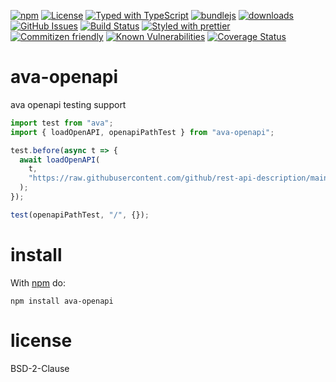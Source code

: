 [![npm](https://img.shields.io/npm/v/ava-openapi.svg)](https://www.npmjs.com/package/ava-openapi)
[![License](https://img.shields.io/badge/License-BSD%203--Clause-blue.svg)](https://spdx.org/licenses/0BSD.html)
[![Typed with TypeScript](https://flat.badgen.net/badge/icon/Typed?icon=typescript\&label\&labelColor=blue\&color=555555)](https://typescriptlang.org)
[![bundlejs](https://deno.bundlejs.com/?q=ava-openapi\&badge=detailed)](https://bundlejs.com/?q=ava-openapi)
[![downloads](http://img.shields.io/npm/dm/ava-openapi.svg?style=flat-square)](https://npmjs.org/package/ava-openapi)
[![GitHub Issues](https://img.shields.io/github/issues/arlac77/ava-openapi.svg?style=flat-square)](https://github.com/arlac77/ava-openapi/issues)
[![Build Status](https://img.shields.io/endpoint.svg?url=https%3A%2F%2Factions-badge.atrox.dev%2Farlac77%2Fava-openapi%2Fbadge\&style=flat)](https://actions-badge.atrox.dev/arlac77/ava-openapi/goto)
[![Styled with prettier](https://img.shields.io/badge/styled_with-prettier-ff69b4.svg)](https://github.com/prettier/prettier)
[![Commitizen friendly](https://img.shields.io/badge/commitizen-friendly-brightgreen.svg)](http://commitizen.github.io/cz-cli/)
[![Known Vulnerabilities](https://snyk.io/test/github/arlac77/ava-openapi/badge.svg)](https://snyk.io/test/github/arlac77/ava-openapi)
[![Coverage Status](https://coveralls.io/repos/arlac77/ava-openapi/badge.svg)](https://coveralls.io/github/arlac77/ava-openapi)

# ava-openapi

ava openapi testing support

```js
import test from "ava";
import { loadOpenAPI, openapiPathTest } from "ava-openapi";

test.before(async t => {
  await loadOpenAPI(
    t,
    "https://raw.githubusercontent.com/github/rest-api-description/main/descriptions/api.github.com/api.github.com.2022-11-28.json"
  );
});

test(openapiPathTest, "/", {});
```

# install

With [npm](http://npmjs.org) do:

```shell
npm install ava-openapi
```

# license

BSD-2-Clause
